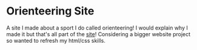 # Orienteering Site
A site I made about a sport I do called orienteering!
I would explain why I made it but that's all part of the [site](https://123xxgamer.github.io/orienteering-site/)!
Considering a bigger website project so wanted to refresh my html/css skills.
